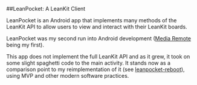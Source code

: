 ##LeanPocket:  A LeanKit Client

LeanPocket is an Android app that implements many methods of the LeanKit API to allow
users to view and interact with their LeanKit boards.

LeanPocket was my second run into Android development ([Media Remote](https://play.google.com/store/apps/details?id=com.appshroom.mediaremote) being my first).

This app does not implement the full LeanKit API and as it grew, it took on some slight spaghetti code to the main activity.  It stands now as a comparison point to my reimplementation of it (see [leanpocket-reboot]()), using MVP and other modern software practices.